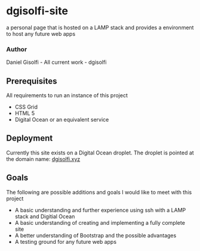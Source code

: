 # dgisolfi-site
a personal page that is hosted on a LAMP stack and provides a environment to host any future web apps

### Author

Daniel Gisolfi - All current work - dgisolfi

## Prerequisites

All requirements to run an instance of this project

- CSS Grid
- HTML 5
- Digital Ocean or an equivalent service

## Deployment

Currently this site exists on a Digital Ocean droplet. The droplet is pointed at the domain name: [dgisolfi.xyz](http://www.dgisolfi.xyz/sites/dgisolfi.php)

## Goals

The following are possible additions and goals I would like to meet with this project

- A basic understanding and further experience using ssh with a LAMP stack and Digitial Ocean 
- A basic understanding of creating and implementing a fully complete site
- A better understanding of Bootstrap and the possible advantages
- A testing ground for any future web apps 
